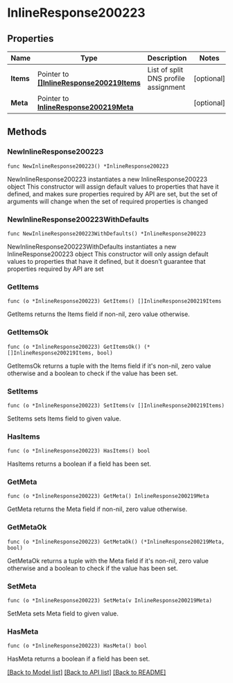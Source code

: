 # InlineResponse200223

## Properties

Name | Type | Description | Notes
------------ | ------------- | ------------- | -------------
**Items** | Pointer to [**[]InlineResponse200219Items**](InlineResponse200219Items.md) | List of split DNS profile assignment | [optional] 
**Meta** | Pointer to [**InlineResponse200219Meta**](InlineResponse200219Meta.md) |  | [optional] 

## Methods

### NewInlineResponse200223

`func NewInlineResponse200223() *InlineResponse200223`

NewInlineResponse200223 instantiates a new InlineResponse200223 object
This constructor will assign default values to properties that have it defined,
and makes sure properties required by API are set, but the set of arguments
will change when the set of required properties is changed

### NewInlineResponse200223WithDefaults

`func NewInlineResponse200223WithDefaults() *InlineResponse200223`

NewInlineResponse200223WithDefaults instantiates a new InlineResponse200223 object
This constructor will only assign default values to properties that have it defined,
but it doesn't guarantee that properties required by API are set

### GetItems

`func (o *InlineResponse200223) GetItems() []InlineResponse200219Items`

GetItems returns the Items field if non-nil, zero value otherwise.

### GetItemsOk

`func (o *InlineResponse200223) GetItemsOk() (*[]InlineResponse200219Items, bool)`

GetItemsOk returns a tuple with the Items field if it's non-nil, zero value otherwise
and a boolean to check if the value has been set.

### SetItems

`func (o *InlineResponse200223) SetItems(v []InlineResponse200219Items)`

SetItems sets Items field to given value.

### HasItems

`func (o *InlineResponse200223) HasItems() bool`

HasItems returns a boolean if a field has been set.

### GetMeta

`func (o *InlineResponse200223) GetMeta() InlineResponse200219Meta`

GetMeta returns the Meta field if non-nil, zero value otherwise.

### GetMetaOk

`func (o *InlineResponse200223) GetMetaOk() (*InlineResponse200219Meta, bool)`

GetMetaOk returns a tuple with the Meta field if it's non-nil, zero value otherwise
and a boolean to check if the value has been set.

### SetMeta

`func (o *InlineResponse200223) SetMeta(v InlineResponse200219Meta)`

SetMeta sets Meta field to given value.

### HasMeta

`func (o *InlineResponse200223) HasMeta() bool`

HasMeta returns a boolean if a field has been set.


[[Back to Model list]](../README.md#documentation-for-models) [[Back to API list]](../README.md#documentation-for-api-endpoints) [[Back to README]](../README.md)



